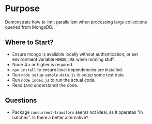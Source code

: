 # Purpose

Demonstrate how to limit parallelism when processing large collections queried
from MongoDB.

## Where to Start?

- Ensure mongo is available locally without authentication, or set environment
  variable `MONGO_URL` when running stuff.
- Node 4.x or higher is required.
- `npm install` to ensure local dependencies are installed.
- Run `node setup-sample-data.js` to setup some test data.
- Run `node index.js` to run the actual code.
- Read (and understand) the code.

## Questions

- Package `concurrent-transform` seems not ideal, as it operates "in batches".
  Is there a better alternative?

